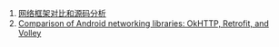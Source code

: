 1. [网络框架对比和源码分析](https://blog.csdn.net/github_37130188/article/details/89390541)
2. [Comparison of Android networking libraries: OkHTTP, Retrofit, and Volley](https://stackoverflow.com/questions/16902716/comparison-of-android-networking-libraries-okhttp-retrofit-and-volley)
